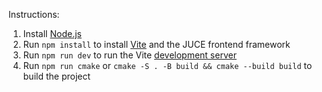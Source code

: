 Instructions:

1. Install [Node.js](https://nodejs.org/en)
2. Run `npm install` to install [Vite](https://vitejs.dev/) and the JUCE frontend framework
3. Run `npm run dev` to run the Vite [development server](http://localhost:5173/)
4. Run `npm run cmake` or `cmake -S . -B build && cmake --build build` to build the project
